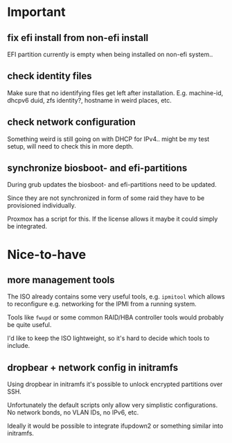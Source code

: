 # Important

## fix efi install from non-efi install

EFI partition currently is empty when being installed on non-efi system..

## check identity files

Make sure that no identifying files get left after installation.
E.g. machine-id, dhcpv6 duid, zfs identity?, hostname in weird places, etc.

## check network configuration

Something weird is still going on with DHCP for IPv4.. might be my test setup,
will need to check this in more depth.

## synchronize biosboot- and efi-partitions

During grub updates the biosboot- and efi-partitions need to be updated.

Since they are not synchronized in form of some raid they have to be
provisioned individually.

Proxmox has a script for this. If the license allows it maybe it could simply
be integrated.

# Nice-to-have

## more management tools

The ISO already contains some very useful tools, e.g. `ipmitool` which
allows to reconfigure e.g. networking for the IPMI from a running system.

Tools like `fwupd` or some common RAID/HBA controller tools would probably
be quite useful.

I'd like to keep the ISO lightweight, so it's hard to decide which tools to
include.

## dropbear + network config in initramfs

Using dropbear in initramfs it's possible to unlock encrypted partitions
over SSH.

Unfortunately the default scripts only allow very simplistic configurations.
No network bonds, no VLAN IDs, no IPv6, etc.

Ideally it would be possible to integrate ifupdown2 or something similar into
initramfs.
